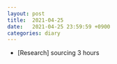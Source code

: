 ```yaml
---
layout: post
title:  2021-04-25
date:   2021-04-25 23:59:59 +0900
categories: diary
---
```


- [Research] sourcing 3 hours
